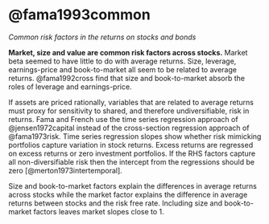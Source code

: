 
# @fama1993common

*Common risk factors in the returns on stocks and bonds* 

**Market, size and value are common risk factors across stocks.**
Market beta seemed to have little to do with average returns.
Size, leverage, earnings-price and book-to-market all seem to be related to average returns.
@fama1992cross find that size and book-to-market absorb the roles of leverage and earnings-price.

If assets are priced rationally, variables that are related to average returns must proxy for sensitivity to shared, and therefore undiversifiable, risk in returns.
Fama and French use the time series regression approach of @jensen1972capital instead of the cross-section regression approach of @fama1973risk.
Time series regression slopes show whether risk mimicking portfolios capture variation in stock returns.
Excess returns are regressed on excess returns or zero investment portfolios.
If the RHS factors capture all non-diversifiable risk then the intercept from the regressions should be zero [@merton1973intertemporal].

Size and book-to-market factors explain the differences in average returns across stocks while the market factor explains the difference in average returns between stocks and the risk free rate.
Including size and book-to-market factors leaves market slopes close to 1.